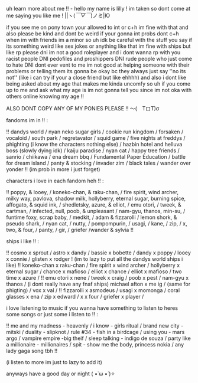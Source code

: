 uh learn more about me !! -     hello my name is lilly ! im taken so dont come at me saying you like me ! ||ヽ(*￣▽￣*)ノミ|Ю


if you see me on pony town your allowed to int or c+h im fine with that and also please be kind and dont be weird if your gonna int probs dont c+h when im with friends
im a minor so uh idk be careful with the stuff you say if its something weird like sex jokes or anything like that
im fine with ships but like rp please dni im not a good roleplayer and i dont wanna rp with you racist people DNI pedofiles and proshippers DNI rude people who just come to hate DNI
dont ever vent to me im not good at helping someone with their problems or telling them its gonna be okay bc they always just say ''no its not'' 
(like i can try if your a close friend but like ehhhh) 
and also i dont like being asked about my age that makes me kinda uncomfy so uh if you come up to me and ask what my age is im not gonna tell you since im not oka with others online knowing my age !!

ALSO DONT COPY ANY OF MY PONIES PLEASE !! ～(　TロT)σ

fandoms im in !! :

!! dandys world / nyan neko sugar girls / cookie run kingdom / forsaken / vocaloid / south park / regretavator / squid game / five nights at freddys / phighting (i know the characters nothing else) / hazbin hotel and helluva boss (slowly dying idk) / kaiju paradise / nyan cat / happy tree friends / sanrio / chiikawa / ena dream bbq / Fundamental Paper Education / battle for dream island / panty & stocking / invader zim / black tales / wander over yonder !! 
(im prob in more i just forget)

characters i love in each fandom heh !! :

!! poppy, & looey, / koneko-chan, & raku-chan, / fire spirit, wind archer, milky way, pavlova, shadow milk, hollyberry, eternal sugar, burning spice, affogato, & squid ink, / shedletsky, azure, & elliot, / emu otori, / tweek, & cartman, / infected, null, poob, & unpleasant / nam-gyu, thanos, min-su, / funtime foxy, scrap baby, / medkit, / adam & fizzarolli / lemon shork, & pseudo shark, / nyan cat, / nutty, / pompompurin, / usagi, / kane, / zip, / x, two, & four, / panty, / gir, / griefer /wander & sylvia !!

ships i like !! :

!! cosmo x sprout / astro x dandy / bassie x bobette / dandy x poppy / looey x connie / glisten x rodger ! (im to lazy to put all the dandys world ships i like)
!! koneko-chan x raku-chan / fire spirit x wind archer / hollyberry x eternal sugar / chance x mafioso / elliot x chance / elliot x mafioso / two time x azure / 
!! emu otori x nene / tweek x craig / poob x pest / nam-gyu x thanos / (i dont really have any fnaf ships) michael afton x me ig / (same for phigting) / vox x val /
!! fizzarolli x asmodeus / usagi x momonga / coral glasses x ena / zip x edward / x x four / griefer x player /  



i love listening to music if you wanna have something to listen to heres some songs or just some i listen to !! :

!! me and my madness - heavenly / i know - girls ritual / brand new city - mitski / duality - slipknot / rule #34 - fish in a birdcage / using you - mars argo / vampire empire -big theif / sleep talking - indigo de souza / party like a millionaire - millionaires / spit - show me the body, princess nokia / any lady gaga song tbh !! 

(i listen to more im just to lazy to add it)

anyways have a good day or night ( •̀ ω •́ )✧


